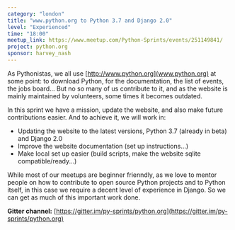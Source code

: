 ```yaml
---
category: "london"
title: "www.python.org to Python 3.7 and Django 2.0"
level: "Experienced"
time: "18:00"
meetup_link: https://www.meetup.com/Python-Sprints/events/251149841/
project: python.org
sponsor: harvey_nash
---
```


As Pythonistas, we all use [http://www.python.org](www.python.org) at some point: to download Python, for the documentation, the list of events, the jobs board...
But no so many of us contribute to it, and as the website is mainly maintained by volunteers, some times it becomes outdated.

In this sprint we have a mission, update the website, and also make future contributions easier. And to achieve it, we will work in:
- Updating the website to the latest versions, Python 3.7 (already in beta) and Django 2.0
- Improve the website documentation (set up instructions...)
- Make local set up easier (build scripts, make the website sqlite compatible/ready...)

While most of our meetups are beginner frienndly, as we love to mentor people on how to contribute to open source Python projects and to Python itself, in this case we require a decent level of experience in Django.
So we can get as much of this important work done.

**Gitter channel:** [https://gitter.im/py-sprints/python.org](https://gitter.im/py-sprints/python.org)
